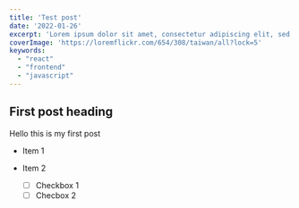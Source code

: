 ```yaml
---
title: 'Test post'
date: '2022-01-26'
excerpt: 'Lorem ipsum dolor sit amet, consectetur adipiscing elit, sed do eiusmod tempor incididunt ut labore et dolore magna aliqua. Ipsum nunc aliquet bibendum enim facilisis gravida neque. Eu mi bibendum neque egestas congue quisque egestas diam. Viverra nibh cras pulvinar mattis nunc sed blandit libero volutpat. Lacinia at quis risus sed vulputate odio.'
coverImage: 'https://loremflickr.com/654/308/taiwan/all?lock=5'
keywords:
  - "react"
  - "frontend"
  - "javascript"
---
```

## First post heading

Hello this is my first post

* Item 1
* Item 2

  * [ ] Checkbox 1
  * [ ] Checbox 2
